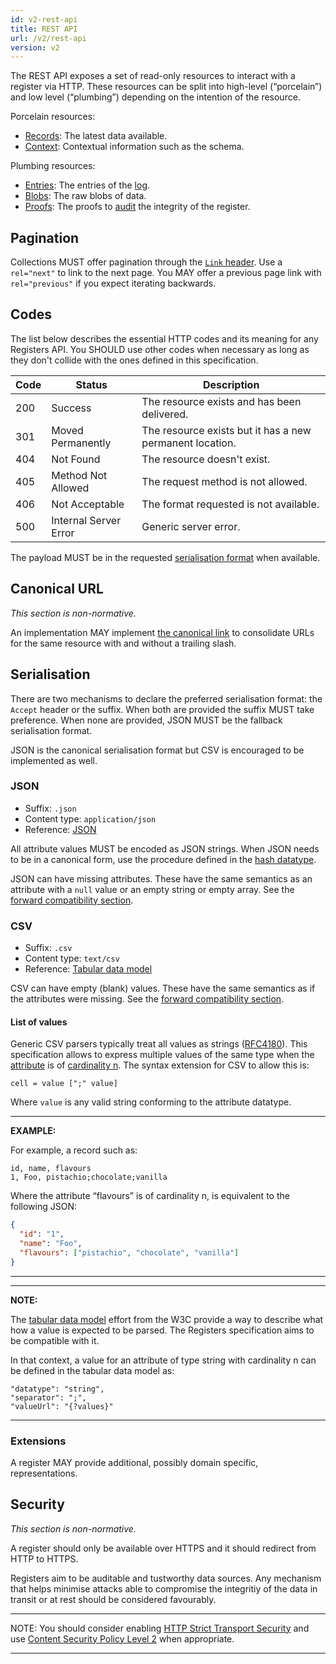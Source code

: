 ```yaml
---
id: v2-rest-api
title: REST API
url: /v2/rest-api
version: v2
---
```


The REST API exposes a set of read-only resources to interact with a register
via HTTP.
These resources can be split into high-level (“porcelain”) and low
level (“plumbing”) depending on the intention of the resource.

Porcelain resources:

* [Records](/v2/rest-api/records): The latest data available.
* [Context](/v2/rest-api/context): Contextual information such as the schema.

Plumbing resources:

* [Entries](/v2/rest-api/entries): The entries of the [log](/v2/glossary/log).
* [Blobs](/v2/rest-api/blobs): The raw blobs of data.
* [Proofs](/v2/rest-api/proofs): The proofs to [audit](/v2/data-model/audit) the integrity of the register.


## Pagination

Collections MUST offer pagination through the [`Link` header](@rfc8288).
Use a `rel="next"` to link to the next page. You MAY offer a previous page
link with `rel="previous"` if you expect iterating backwards.

## Codes

The list below describes the essential HTTP codes and its meaning for any
Registers API. You SHOULD use other codes when necessary as long as they don't
collide with the ones defined in this specification.

|Code|Status|Description|
|-|-|-|
|200|Success|The resource exists and has been delivered.|
|301|Moved Permanently|The resource exists but it has a new permanent location.|
|404|Not Found|The resource doesn't exist.|
|405|Method Not Allowed|The request method is not allowed.|
|406|Not Acceptable|The format requested is not available.|
|500|Internal Server Error|Generic server error.|

The payload MUST be in the requested [serialisation format](#serialisation)
when available.


## Canonical URL

_This section is non-normative._

An implementation MAY implement [the canonical link](@rfc6596) to consolidate
URLs for the same resource with and without a trailing slash.


## Serialisation

There are two mechanisms to declare the preferred serialisation format: the
`Accept` header or the suffix. When both are provided the suffix MUST take
preference. When none are provided, JSON MUST be the fallback serialisation
format.

JSON is the canonical serialisation format but CSV is encouraged to be
implemented as well.


### JSON

* Suffix: `.json`
* Content type: `application/json`
* Reference: [JSON](@rfc8259)

All attribute values MUST be encoded as JSON strings. When JSON needs to be in
a canonical form, use the procedure defined in the [hash
datatype](/v2/datatypes/hash).

JSON can have missing attributes. These have the same semantics as an
attribute with a `null` value or an empty string or empty array.  See the
[forward compatibility section](/v2/data-model/evolve#forwards-compatibility).

### CSV

* Suffix: `.csv`
* Content type: `text/csv`
* Reference: [Tabular data model](@tabular-data-model)

CSV can have empty (blank) values. These have the same semantics as if
the attributes were missing.
See the [forward compatibility section](/v2/data-model/evolve#forwards-compatibility).

#### List of values

Generic CSV parsers typically treat all values as strings ([RFC4180](@rfc4180)).
This specification allows to express multiple values of the same type when the
[attribute](/v2/glossary/attribute) is of [cardinality
n](/v2/datatypes#cardinality). The syntax extension for CSV to allow this is:

```abnf
cell = value [";" value]
```

Where `value` is any valid string conforming to the attribute datatype.

***
**EXAMPLE:**

For example, a record such as:

```csv
id, name, flavours
1, Foo, pistachio;chocolate;vanilla
```

Where the attribute “flavours” is of cardinality n, is equivalent to the
following JSON:

```json
{
  "id": "1",
  "name": "Foo",
  "flavours": ["pistachio", "chocolate", "vanilla"]
}
```
***

***
**NOTE:**

The [tabular data model](@tabular-data-model) effort from the W3C provide a
way to describe what how a value is expected to be parsed. The Registers
specification aims to be compatible with it.

In that context, a value for an attribute of type string with cardinality n
can be defined in the tabular data model as:

```
"datatype": "string",
"separator": ";",
"valueUrl": "{?values}"
```
***


### Extensions

A register MAY provide additional, possibly domain specific, representations.

<!-- A register containing attributes with Points or Polygons values may also serve
a list of blobs as [GML](@gml), [KML](@kml) or other geographical 
serialisation format. -->


## Security

_This section is non-normative._

A register should only be available over HTTPS and it should redirect from
HTTP to HTTPS.

Registers aim to be auditable and tustworthy data sources. Any mechanism that
helps minimise attacks able to compromise the integritiy of the data in
transit or at rest should be considered favourably.

***
NOTE: You should consider enabling [HTTP Strict Transport Security](@rfc6797)
and use [Content Security Policy Level 2](@csp2) when appropriate.
***
